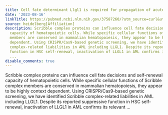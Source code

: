 ```yaml
---
title: Cell fate determinant Llgl1 is required for propagation of acute myeloid leukemia
date: '2023-08-16'
linkTitle: https://pubmed.ncbi.nlm.nih.gov/37587260/?utm_source=curl&utm_medium=rss&utm_campaign=pubmed-2&utm_content=1FakS-2QOkCT8HsMOQP1bCRQ4YzyumYOmxmF0moLsQ3dFB1E9V&fc=20220326224207&ff=20230817180900&v=2.17.9.post6+86293ac
source: heidelberg[Affiliation]
description: Scribble complex proteins can influence cell fate decisions and self-renewal
  capacity of hematopoietic cells. While specific cellular functions of Scribble complex
  members are conserved in mammalian hematopoiesis, they appear to be highly context
  dependent. Using CRISPR/Cas9-based genetic screening, we have identified Scribble
  complex-related liabilities in AML including LLGL1. Despite its reported suppressive
  function in HSC self-renewal, inactivation of LLGL1 in AML confirms its relevant
  ...
disable_comments: true
---
```

Scribble complex proteins can influence cell fate decisions and self-renewal capacity of hematopoietic cells. While specific cellular functions of Scribble complex members are conserved in mammalian hematopoiesis, they appear to be highly context dependent. Using CRISPR/Cas9-based genetic screening, we have identified Scribble complex-related liabilities in AML including LLGL1. Despite its reported suppressive function in HSC self-renewal, inactivation of LLGL1 in AML confirms its relevant ...